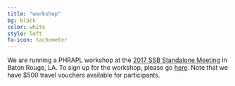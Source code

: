 ```yaml
---
title: "workshop"
bg: black
color: white
style: left
fa-icon: tachometer
---
```


We are running a PHRAPL workshop at the [2017 SSB Standalone Meeting](https://ssb2017.github.io) in Baton Rouge, LA. To sign up for the workshop, please go [here](https://docs.google.com/forms/d/e/1FAIpQLSddu9ky8B38r9uGWuUyOSlbwIoQy51Gp8Fc0Kw3VWRizUgXYA/viewform). Note that we have $500 travel vouchers available for participants.

